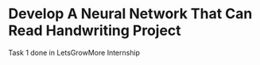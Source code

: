 # Develop A Neural Network That Can Read Handwriting Project
Task 1 done in LetsGrowMore Internship
